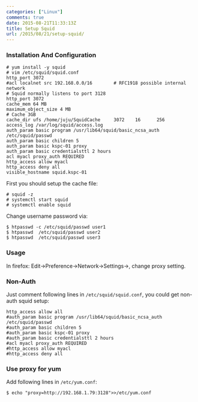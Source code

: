 ```yaml
---
categories: ["Linux"]
comments: true
date: 2015-08-21T11:33:13Z
title: Setup Squid
url: /2015/08/21/setup-squid/
---
```


### Installation And Configuration

```
# yum install -y squid
# vim /etc/squid/squid.conf
http_port 3072
#acl localnet src 192.168.0.0/16        # RFC1918 possible internal network
# Squid normally listens to port 3128
http_port 3072
cache_mem 64 MB
maximum_object_size 4 MB
# Cache 3GB
cache_dir ufs /home/juju/SquidCache     3072    16      256
access_log /var/log/squid/access.log
auth_param basic program /usr/lib64/squid/basic_ncsa_auth /etc/squid/passwd
auth_param basic children 5
auth_param basic kspc-01 proxy
auth_param basic credentialsttl 2 hours
acl myacl proxy_auth REQUIRED
http_access allow myacl
http_access deny all
visible_hostname squid.kspc-01
```
First you should setup the cache file:    

```
# squid -z
# systemctl start squid
# systemctl enable squid
```
Change username password via:    

```
$ htpasswd -c /etc/squid/passwd user1
$ htpasswd  /etc/squid/passwd user2
$ htpasswd  /etc/squid/passwd user3
```

### Usage
In firefox: Edit->Preference->Network->Settings->, change proxy setting.   

### Non-Auth
Just comment following lines in `/etc/squid/squid.conf`, you could get non-auth squid setup:    

```
http_access allow all
#auth_param basic program /usr/lib64/squid/basic_ncsa_auth /etc/squid/passwd
#auth_param basic children 5
#auth_param basic kspc-01 proxy
#auth_param basic credentialsttl 2 hours
#acl myacl proxy_auth REQUIRED
#http_access allow myacl
#http_access deny all

```


### Use proxy for yum
Add following lines in `/etc/yum.conf`:    

```
$ echo "proxy=http://192.168.1.79:3128">>/etc/yum.conf
```

